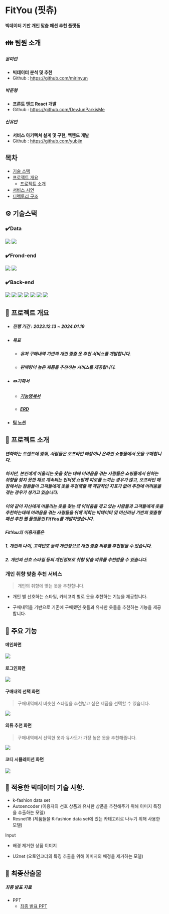 # FitYou (핏츄)

#### 빅데이터 기반 개인 맞춤 패션 추천 플랫폼



## 👪 팀원 소개

##### 윤미린

- **빅데이터 분석 및 추천** 
- Github : https://github.com/mirinyun

##### 박준형

- **프론트 엔드 React 개발** 
- Github : https://github.com/DevJunParkisMe

##### 신유빈

- **서비스 아키텍쳐 설계 및 구현, 백엔드 개발** 
- Github : https://github.com/yubjin

## 목차

- [기술 스택](#⚙-기술스택)
- [프로젝트 개요](#📆-프로젝트-개요)
  * [프로젝트 소개](#📣-프로젝트-소개)
- [서비스 시연](#서비스-시연)
- [디렉토리 구조](#디렉토리-구조)



## ⚙ 기술스택

### ✔️Data
<img src="https://img.shields.io/badge/PYTORCH-EE4C2C?style=for-the-badge&logo=PYTORCH&logoColor=white"> <img src="https://img.shields.io/badge/PYTHON-3776AB?style=for-the-badge&logo=PYTHON&logoColor=white"> 

### ✔️Frond-end
<img src="https://img.shields.io/badge/React-61DAFB?style=for-the-badge&logo=React&logoColor=white"> <img src="https://img.shields.io/badge/JAVASCRIPT-F7DF1E?style=for-the-badge&logo=JavaScript&logoColor=white"> 

### ✔️Back-end
<img src="https://img.shields.io/badge/Spring-6DB31F?style=for-the-badge&logo=Spring&logoColor=white"> <img src="https://img.shields.io/badge/Spring_Boot-6DB33F?style=for-the-badge&logo=SpringBoot&logoColor=white"> <img src="https://img.shields.io/badge/Springsecurity-6DB39F?style=for-the-badge&logo=Springsecurity&logoColor=white"> <img src="https://img.shields.io/badge/MySQL-4479A1?style=for-the-badge&logo=MySQL&logoColor=white"> <img src="https://img.shields.io/badge/ApacheMaven-C71A36?style=for-the-badge&logo=apachemaven&logoColor=white"> <img src="https://img.shields.io/badge/postman-FF6C37?style=for-the-badge&logo=postman&logoColor=white"> <img src="https://img.shields.io/badge/cloudinary-3448C5?style=for-the-badge&logo=cloudinary&logoColor=white">

## 📆 프로젝트 개요

- ##### 진행 기간 : 2023.12.13 ~ 2024.01.19

- ##### 목표 

  - ##### 유저 구매내역 기반의 개인 맞춤 옷 추천 서비스를 개발합니다.

  - ##### 판매량이 높은 제품을 추천하는 서비스를 제공합니다.

- ##### ✏️기획서

  - ##### [기능명세서](https://docs.google.com/spreadsheets/d/1e_Fbd5_JyyXxeHHA7HhxRh6Se_vC8uczQfzZqzjzoEs/edit#gid=0)

  - ##### [ERD](https://www.erdcloud.com/d/m3jB4qgwE4JLzMGZS)

- #### **[팀 노션](https://curly-moonflower-931.notion.site/FitYou-b9ab5107e7914e0399f1e59c1edd2ef4)**



## 📣 프로젝트 소개

##### 변화하는 트렌드에 맞춰, 사람들은 오프라인 매장이나 온라인 쇼핑몰에서 옷을 구매합니다.

##### 하지만, 본인에게 어울리는 옷을 찾는 데에 어려움을 겪는 사람들은 쇼핑몰에서 원하는 취향을 찾지 못한 채로 계속되는 인터넷 쇼핑에 피로를 느끼는 경우가 많고, 오프라인 매장에서는 점원들이 고객들에게 옷을 추천해줄 때 객관적인 지표가 없어 추천에 어려움을 겪는 경우가 생기고 있습니다.

##### 이와 같이 자신에게 어울리는 옷을 찾는 데 어려움을 겪고 있는 사람들과 고객들에게 옷을 추천하는데에 어려움을 겪는 사람들을 위해 저희는 빅데이터 및 머신러닝 기반의 맞춤형 패션 추천 웹 플랫폼인 FitYou를 개발하였습니다.

##### FitYou의 이용자들은

##### 1. 개인의 나이, 고객번호 등의 개인정보로 개인 맞춤 의류를 추천받을 수 있습니다.

##### 2. 개인의 선호 스타일 등의 개인정보로 취향 맞춤 의류를 추천받을 수 있습니다.


### 개인 취향 맞춤 추천 서비스

> 개인의 취향에 맞는 옷을 추천합니다.


- 개인 별 선호하는 스타일, 카테고리 별로 옷을 추천하는 기능을 제공합니다.

- 구매내역을 기반으로 기존에 구매했던 옷들과 유사한 옷들을 추천하는 기능을 제공합니다.




## 📣 주요 기능
#### 메인화면
<img src="https://github.com/yubjin/FitYou/assets/116477922/9cfdea89-b7b8-4f1e-ac2b-77fbeb961939">

#### 로그인화면
<img src="https://github.com/yubjin/FitYou/assets/116477922/13193ac8-3e7d-4417-9fdd-dbac0b8333e2">

#### 구매내역 선택 화면
>구매내역에서 비슷한 스타일을 추천받고 싶은 제품을 선택할 수 있습니다.

<img src="https://github.com/yubjin/FitYou/assets/116477922/9b30876b-7fc0-43a7-bf88-0de613451dff">

#### 의류 추천 화면
>구매내역에서 선택한 옷과 유사도가 가장 높은 옷을 추천해줍니다.

<img src="https://github.com/yubjin/FitYou/assets/116477922/a51500f1-63f7-459f-8ad5-972ebc7b7764">


#### 코디 시뮬레이션 화면
<img src="https://github.com/yubjin/FitYou/assets/116477922/e313ac6f-438b-42ba-a938-0cd9fe56d1c0">



## 📣 적용한 빅데이터 기술 사항. 
- k-fashion data set
- Autoencoder (이용자의 선호 상품과 유사한 상품을 추천해주기 위해 이미지 특징을 추출하는 모델)
- Resnet18 (제품들을 K-fashion data set에 있는 카테고리로 나누기 위해 사용한 모델)

Input
- 배경 제거한 상품 이미지

- U2net (오토인코더의 특징 추출을 위해 이미지의 배경을 제거하는 모델)


## 📣 최종산출물

##### 최종 발표 자료

- PPT
  - [최종 발표 PPT](https://docs.google.com/presentation/d/1JtB2IeLISEMlN15uw7cnGCxpZaHZFr2D1PrUT3E3y64/edit#slide=id.g2aff737389a_10_8)

  


